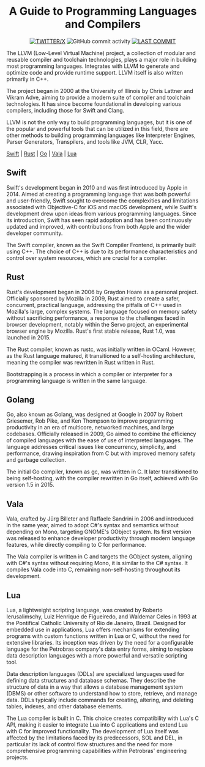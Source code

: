 <div align=center>
  
# A Guide to Programming Languages and Compilers

[![TWITTER/X](https://img.shields.io/badge/@naxeion-e05d44?style=for-the-badge&logo=x&color=21ce81&logoColor=D9E0EE&labelColor=181b22)](https://x.com/naxeion)
![GitHub commit activity](https://img.shields.io/github/commit-activity/w/naxeion/codeCraftGuide?style=for-the-badge&logo=git&color=21ce81&logoColor=D9E0EE&labelColor=181b22)
[![LAST COMMIT](https://img.shields.io/github/last-commit/naxeion/CodeCraftGuide?style=for-the-badge&logo=github&color=21ce81&logoColor=D9E0EE&labelColor=181b22)](https://github.com/naxeion/CodeCraftGuide/pulse/monthly)

</div>

The LLVM (Low-Level Virtual Machine) project, a collection of modular and reusable compiler and toolchain technologies, plays a major role in building most programming languages. Integrates with LLVM to generate and optimize code and provide runtime support. LLVM itself is also written primarily in C++.

The project began in 2000 at the University of Illinois by Chris Lattner and Vikram Adve, aiming to provide a modern suite of compiler and toolchain technologies. It has since become foundational in developing various compilers, including those for Swift and Clang.

LLVM is not the only way to build programming languages, but it is one of the popular and powerful tools that can be utilized in this field, there are other methods to building programming languages like Interpreter Engines, Parser Generators, Transpilers, and tools like JVM, CLR, Yacc.

[Swift](#swift) | [Rust](#rust) | [Go](#golang) | [Vala](#vala) | [Lua](#lua)

## Swift

Swift's development began in 2010 and was first introduced by Apple in 2014. Aimed at creating a programming language that was both powerful and user-friendly, Swift sought to overcome the complexities and limitations associated with Objective-C for iOS and macOS development, while Swift's development drew upon ideas from various programming languages. Since its introduction, Swift has seen rapid adoption and has been continuously updated and improved, with contributions from both Apple and the wider developer community.

The Swift compiler, known as the Swift Compiler Frontend, is primarily built using C++. The choice of C++ is due to its performance characteristics and control over system resources, which are crucial for a compiler.

## Rust

Rust's development began in 2006 by Graydon Hoare as a personal project. Officially sponsored by Mozilla in 2009, Rust aimed to create a safer, concurrent, practical language, addressing the pitfalls of C++ used in Mozilla's large, complex systems. The language focused on memory safety without sacrificing performance, a response to the challenges faced in browser development, notably within the Servo project, an experimental browser engine by Mozilla. Rust's first stable release, Rust 1.0, was launched in 2015.

The Rust compiler, known as rustc, was initially written in OCaml. However, as the Rust language matured, it transitioned to a self-hosting architecture, meaning the compiler was rewritten in Rust written in Rust.

Bootstrapping is a process in which a compiler or interpreter for a programming language is written in the same language.

## Golang

Go, also known as Golang, was designed at Google in 2007 by Robert Griesemer, Rob Pike, and Ken Thompson to improve programming productivity in an era of multicore, networked machines, and large codebases. Officially released in 2009, Go aimed to combine the efficiency of compiled languages with the ease of use of interpreted languages. The language addresses critical issues like concurrency, simplicity, and performance, drawing inspiration from C but with improved memory safety and garbage collection.

The initial Go compiler, known as gc, was written in C. It later transitioned to being self-hosting, with the compiler rewritten in Go itself, achieved with Go version 1.5 in 2015.

## Vala

Vala, crafted by Jürg Billeter and Raffaele Sandrini in 2006 and introduced in the same year, aimed to adopt C#'s syntax and semantics without depending on Mono, targeting GNOME's GObject system. Its first version was released to enhance developer productivity through modern language features, while directly compiling to C for performance.

The Vala compiler is written in C and targets the GObject system, aligning with C#'s syntax without requiring Mono, it is similar to the C# syntax. It compiles Vala code into C, remaining non-self-hosting throughout its development.

## Lua

Lua, a lightweight scripting language, was created by Roberto Ierusalimschy, Luiz Henrique de Figueiredo, and Waldemar Celes in 1993 at the Pontifical Catholic University of Rio de Janeiro, Brazil. Designed for embedded use in applications, Lua offers mechanisms for extending programs with custom functions written in Lua or C, without the need for extensive libraries. Its inception was driven by the need for a configurable language for the Petrobras company's data entry forms, aiming to replace data description languages with a more powerful and versatile scripting tool.

Data description languages (DDLs) are specialized languages used for defining data structures and database schemas. They describe the structure of data in a way that allows a database management system (DBMS) or other software to understand how to store, retrieve, and manage data. DDLs typically include commands for creating, altering, and deleting tables, indexes, and other database elements.

The Lua compiler is built in C. This choice creates compatibility with Lua's C API, making it easier to integrate Lua into C applications and extend Lua with C for improved functionality. The development of Lua itself was affected by the limitations faced by its predecessors, SOL and DEL, in particular its lack of control flow structures and the need for more comprehensive programming capabilities within Petrobras' engineering projects.
